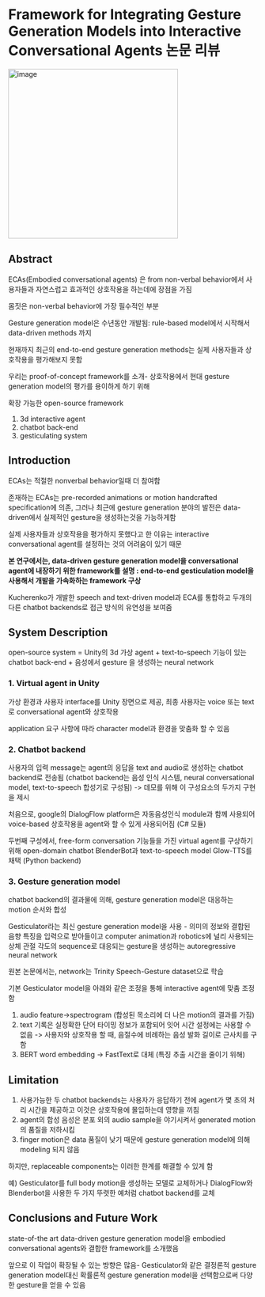 # Framework for Integrating Gesture Generation Models into Interactive Conversational Agents 논문 리뷰

<img width="343" alt="image" src="https://user-images.githubusercontent.com/60170358/150064901-7d78f9e4-de13-4859-a76c-5c39264fd843.png">

## Abstract

ECAs(Embodied conversational agents) 은 from non-verbal behavior에서 사용자들과 자연스럽고 효과적인 상호작용을 하는데에 장점을 가짐

몸짓은 non-verbal behavior에 가장 필수적인 부분

Gesture generation model은 수년동안 개발됨: rule-based model에서 시작해서 data-driven methods 까지

현재까지 최근의 end-to-end gesture generation methods는 실제 사용자들과 상호작용을 평가해보지 못함

우리는 proof-of-concept framework를 소개- 상호작용에서 현대 gesture generation model의 평가를 용이하게 하기 위해

확장 가능한 open-source framework

1) 3d interactive agent
2) chatbot back-end
3) gesticulating system



## Introduction

ECAs는 적절한 nonverbal behavior일때 더 참여함

존재하는 ECAs는 pre-recorded animations or motion handcrafted specification에 의존, 그러나 최근에 gesture generation 분야의 발전은 data-driven에서 실제적인 gesture을 생성하는것을 가능하게함

실제 사용자들과 상호작용을 평가하지 못했다고 한 이유는 interactive conversational agent를 설정하는 것의 어려움이 있기 때문

**본 연구에서는, data-driven gesture generation model을 conversational agent에 내장하기 위한 framework를 설명 : end-to-end gesticulation model을 사용해서 개발을 가속화하는 framework 구상**

Kucherenko가 개발한 speech and text-driven model과 ECA를 통합하고 두개의 다른 chatbot backends로 접근 방식의 유연성을 보여줌



## System Description

open-source system = Unity의 3d 가상 agent + text-to-speech 기능이 있는 chatbot back-end + 음성에서 gesture 을 생성하는 neural network



### 1. Virtual agent in Unity

가상 환경과 사용자 interface를 Unity 장면으로 제공, 최종 사용자는 voice 또는 text로 conversational agent와 상호작용

application 요구 사항에 따라 character model과 환경을 맞춤화 할 수 있음



### 2. Chatbot backend

사용자의 입력 message는 agent의 응답을 text and audio로 생성하는 chatbot backend로 전송됨 (chatbot backend는 음성 인식 시스템, neural conversational model, text-to-speech 합성기로 구성됨) -> 데모를 위해 이 구성요소의 두가지 구현을 제시

처음으로, google의 DialogFlow platform은 자동음성인식 module과 함께 사용되어 voice-based 상호작용을 agent와 할 수 있게 사용되어짐 (C# 모듈)

두번째 구성에서, free-form conversation 기능들을 가진 virtual agent를 구상하기 위해 open-domain chatbot BlenderBot과 text-to-speech model Glow-TTS를 채택 (Python backend)



### 3. Gesture generation model

chatbot backend의 결과물에 의해, gesture generation model은 대응하는 motion 순서와 합성

Gesticulator라는 최신 gesture generation model을 사용 - 의미의 정보와 결합된 음향 특징을 입력으로 받아들이고 computer animation과 robotics에 널리 사용되는 상체 관절 각도의 sequence로 대응되는 gesture을 생성하는 autoregressive neural network

원본 논문에서는, network는 Trinity Speech-Gesture dataset으로 학습

기본 Gesticulator model을 아래와 같은 조정을 통해 interactive agent에 맞춤 조정함

1) audio feature->spectrogram (합성된 목소리에 더 나은 motion의 결과를 가짐)
2) text 기록은 실정확한 단어 타이밍 정보가 포함되어 잇어 시간 설정에는 사용할 수 없음 -> 사용자와 상호작용 할 때, 음절수에 비례하는 음성 발화 길이로 근사치를 구함
3) BERT word embedding -> FastText로 대체 (특징 추출 시간을 줄이기 위해)



## Limitation

1) 사용가능한 두 chatbot backends는 사용자가 응답하기 전에 agent가 몇 초의 처리 시간을 제공하고 이것은 상호작용에 몰입하는데 영향을 끼침
2) agent의 합성 음성은 분포 외의 audio sample을 야기시켜서 generated motion의 품질을 저하시킴
3) finger motion은 data 품질이 낮기 때문에 gesture generation model에 의해 modeling 되지 않음

하지만, replaceable components는 이러한 한계를 해결할 수 있게 함

예) Gesticulator를 full body motion을 생성하는 모델로 교체하거나 DialogFlow와 Blenderbot을 사용한 두 가지 뚜렷한 예처럼 chatbot backend를 교체



## Conclusions and Future Work

state-of-the art data-driven gesture generation model을 embodied conversational agents와 결합한 framework를 소개했음

앞으로 이 작업이 확장될 수 있는 방향은 많음- Gesticulator와 같은 결정론적 gesture generation model대신 확률론적 gesture generation model을 선택함으로써 다양한 gesture을 얻을 수 있음